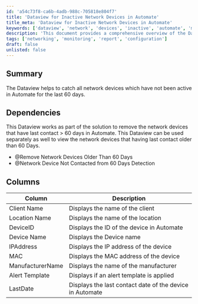 ```yaml
---
id: 'a54c73f8-ca6b-4adb-988c-705818e804f7'
title: 'Dataview for Inactive Network Devices in Automate'
title_meta: 'Dataview for Inactive Network Devices in Automate'
keywords: ['dataview', 'network', 'devices', 'inactive', 'automate', 'monitoring']
description: 'This document provides a comprehensive overview of the Dataview designed to identify network devices that have not been active in ConnectWise Automate for the past 60 days. It outlines dependencies, columns included in the Dataview, and how it can be utilized for monitoring and management of network devices.'
tags: ['networking', 'monitoring', 'report', 'configuration']
draft: false
unlisted: false
---
```

## Summary

The Dataview helps to catch all network devices which have not been active in Automate for the last 60 days.

## Dependencies

This Dataview works as part of the solution to remove the network devices that have last contact > 60 days in Automate. This Dataview can be used separately as well to view the network devices that having last contact older than 60 Days.

- @Remove Network Devices Older Than 60 Days
- @Network Device Not Contacted from 60 Days Detection

## Columns

| Column             | Description                                         |
|--------------------|-----------------------------------------------------|
| Client Name        | Displays the name of the client                     |
| Location Name      | Displays the name of the location                   |
| DeviceID           | Displays the ID of the device in Automate           |
| Device Name        | Displays the Device name                             |
| IPAddress          | Displays the IP address of the device               |
| MAC                | Displays the MAC address of the device              |
| ManufacturerName   | Displays the name of the manufacturer                |
| Alert Template      | Displays if an alert template is applied            |
| LastDate           | Displays the last contact date of the device in Automate |






